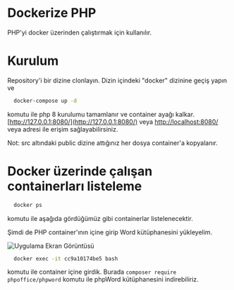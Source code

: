 
# Dockerize PHP

PHP'yi docker üzerinden çalıştırmak için kullanılır.

# Kurulum
Repository'i bir dizine clonlayın. Dizin içindeki "docker" dizinine geçiş yapın ve 
```bash
  docker-compose up -d
```
komutu ile php 8 kurulumu tamamlanır ve container ayağı kalkar. 
[http://127.0.0.1:8080/](http://127.0.0.1:8080/) veya 
[http://localhost:8080/](http://localhost:8080/) veya adresi ile erişim sağlayabilirsiniz.

Not: src altındaki public dizine attığınız her dosya container'a kopyalanır.


# Docker üzerinde çalışan containerları listeleme

```bash
  docker ps
```
komutu ile aşağıda gördüğümüz gibi containerlar listelenecektir. 

Şimdi de PHP container'ının içine girip Word kütüphanesini yükleyelim. 

![Uygulama Ekran Görüntüsü](https://img.onl/G61SY) 

```bash
  docker exec -it cc9a10174be5 bash
```
komutu ile container içine girdik. Burada `composer require phpoffice/phpword` komutu ile phpWord kütüphanesini indirebiliriz.
